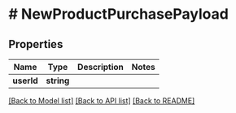 # # NewProductPurchasePayload

## Properties

Name | Type | Description | Notes
------------ | ------------- | ------------- | -------------
**userId** | **string** |  |

[[Back to Model list]](../../README.md#models) [[Back to API list]](../../README.md#endpoints) [[Back to README]](../../README.md)
